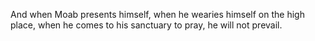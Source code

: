 And when Moab presents himself, when he wearies himself on the high place, when he comes to his sanctuary to pray, he will not prevail.
